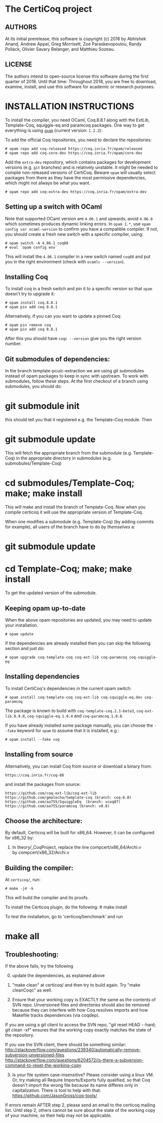 The CertiCoq project
====================

AUTHORS
-------

At its initial prerelease, this software is copyright (c) 2018 by
Abhishek Anand, Andrew Appel, Greg Morrisett, Zoe Paraskevopoulou, Randy
Pollack, Olivier Savary Belanger, and Matthieu Sozeau.

LICENSE
-------

The authors intend to open-source license this software during the first
quarter of 2018.  Until that time: Throughout 2018, you are free to
download, examine, install, and use this software for academic or
research purposes.


INSTALLATION INSTRUCTIONS
=========================

  To install the compiler, you need OCaml, Coq.8.8.1 along with the
ExtLib, Template-Coq, squiggle-eq and paramcoq packages. One way to get
everything is using [`opam`](http://opam.ocaml.org) (current version:
`1.2.2`):

  To add the official Coq repositories, you need to declare the
repositories:

    # opam repo add coq-released https://coq.inria.fr/opam/released
    # opam repo add coq-core-dev https://coq.inria.fr/opam/core-dev

  Add the `extra-dev` repository, which contains packages
for development versions (e.g. `git` branches) and is relatively
unstable.  It might be needed to compile non-released versions of
CertiCoq. Beware `opam` will usually select packages from there as they
have the most permissive dependencies, which might not always be what
you want.

    # opam repo add coq-extra-dev https://coq.inria.fr/opam/extra-dev

Setting up a switch with OCaml
------------------------------

  Note that supported OCaml version are `4.06.1` and upwards, avoid
`4.06.0` which sometimes produces dynamic linking errors. In `opam 1.*`,
use `opam config var ocaml-version` to confirm you have a compatible
compiler. If not, you should create a fresh new switch with a specific
compiler, using:

    # opam switch -A 4.06.1 coq88
    # eval `opam config env`

  This will install the `4.06.1` compiler in a new switch named `coq88`
and put you in the right environment (check with `ocamlc --version`).

Installing Coq
--------------

  To install coq in a fresh switch and pin it to a specific version so
that `opam` doesn't try to upgrade it:

    # opam install coq.8.8.1
    # opam pin add coq 8.8.1

  Alternatively, if you can you want to update a pinned Coq:

    # opam pin remove coq
    # opam pin add coq 8.8.1

  After this you should have `coqc --version` give you the right version
number.

Git submodules of dependencies:
-------------------------------

In the branch template-pcuic-extraction we are using git submodules 
instead of opam packages to keep in sync with upstream. To work with 
submodules, follow these steps. At the first checkout of a branch using
submodules, you should do:

# git submodule init

  this should tell you that it registered e.g. the Template-Coq module. Then

# git submodule update
  
  This will fetch the appropriate branch from the submodule (e.g. Template-Coq) in the appropriate directory in submodules (e.g. submobules/Template-Coq)

# cd submodules/Template-Coq; make; make install

  This will make and install the branch of Template-Coq. Now when you
compile certicoq it will use the appropriate version of Template-Coq.

  When one modifies a submodule (e.g. Template-Coq) (by adding commits for
example), all users of the branch have to do *by themselves* a:

# git submodule update
# cd Template-Coq; make; make install

To get the updated version of the submodule.

Keeping opam up-to-date
-----------------------

When the above opam repositories are updated, you may need to update your installation.

    # opam update

If the dependencies are already installed then you can skip the following section and just do:
    
    # opam upgrade coq-template-coq coq-ext-lib coq-paramcoq coq-squiggle-eq 

Installing dependencies
-----------------------

To install CertiCoq's dependencies in the current opam switch:

    # opam install coq-template-coq coq-ext-lib coq-squiggle-eq.dev coq-paramcoq

The package is known to build with `coq-template-coq.2.1~beta3`,
`coq-ext-lib.0.9.8`, `coq-squiggle-eq.1.0.4` and `coq-paramcoq.1.0.8`.

If you have already installed some package manually, you can choose the
`--fake` keyword for `opam` to assume that it is installed, e.g.:

    # opam install --fake coq

Installing from source
----------------------
Alternatively, you can install Coq from source or download a binary from:

	https://coq.inria.fr/coq-88

and install the packages from source:

	https://github.com/coq-ext-lib/coq-ext-lib
	https://github.com/gmalecha/template-coq (branch: coq-8.8)
	https://github.com/aa755/SquiggleEq  (branch: vcoq87)
	https://github.com/aa755/paramcoq (branch: v8.8)


Choose the architecture:
----------------------
By default, Certicoq will be built for x86_64. 
However, it can be configured for x86_32 by:
1) In theory/_CoqProject, replace the line
   	   compcert/x86_64/Archi.v	
   by
	  compcert/x86_32/Archi.v	




Building the compiler:
----------------------
  At `certicoq/`, run:

    # make -j4 -k

  This will build the compiler and its proofs.


To install the Certicoq plugin, do the following: 
    # make install

To test the installation, go to 'certicoq/benchmark' and run
   # make all

Troubleshooting:
----------------------

If the above fails, try the following

0) update the dependencies, as explained above

1) "make clean" at certicoq/ and then try to build again. Try "make cleanCoqc" as well.

2) Ensure that your working copy is EXACTLY the same as the contents of SVN repo. Unversioned files and directories should also be removed because they can 
interfere with how Coq resolves imports and how Makefile tracks dependences (via coqdep).

If you are using a git client to access the SVN repo, "git reset HEAD --hard; git clean -xf" ensures that the working copy exactly matches the state of the repository.

If you use the SVN client, there should be something similar:
http://stackoverflow.com/questions/239340/automatically-remove-subversion-unversioned-files
http://stackoverflow.com/questions/6204572/is-there-a-subversion-command-to-reset-the-working-copy

3) Is your file system case-insensitive? Please consider using a linux VM. Or,  try making all Require Imports/Exports fully qualified,
so that Coq doesn't import the wrong file because its name differes only in capitalization.
There is tool to help with that:
https://github.com/JasonGross/coq-tools/


If errors remain AFTER step 2, please send an email to the certicoq mailing list.
Until step 2, others cannot be sure about the state of the working copy of your machine, so their help may not be applicable.

